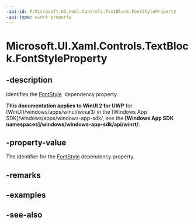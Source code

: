 ```yaml
---
-api-id: P:Microsoft.UI.Xaml.Controls.TextBlock.FontStyleProperty
-api-type: winrt property
---
```


<!-- Property syntax
public Windows.UI.Xaml.DependencyProperty FontStyleProperty { get; }
-->

# Microsoft.UI.Xaml.Controls.TextBlock.FontStyleProperty

## -description
Identifies the [FontStyle](textblock_fontstyle.md)  dependency property.

**This documentation applies to WinUI 2 for UWP** for [WinUI]/windows/apps/winui/winui3/ in the [Windows App SDK]/windows/apps/windows-app-sdk/, see the **[Windows App SDK namespaces]/windows/windows-app-sdk/api/winrt/**.

## -property-value
The identifier for the [FontStyle](textblock_fontstyle.md) dependency property.

## -remarks

## -examples

## -see-also
